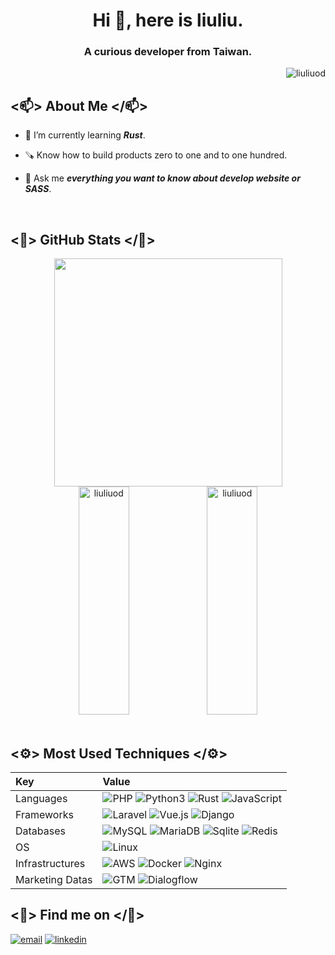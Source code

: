 <h1 align="center">Hi 🎃, here is liuliu.</h1>
<h3 align="center">A curious developer from Taiwan.</h3>

<p align="right">
  <img src="https://komarev.com/ghpvc/?username=liuliuod&label=Profile%20views&color=0e75b6&style=flat" alt="liuliuod" />
</p>

## <📫> About Me </📫>

- 🧠 I’m currently learning _**Rust**_.

- 🪚 Know how to build products zero to one and to one hundred.

- 💬 Ask me _**everything you want to know about develop website or SASS**_.

<br />

## <🎃> GitHub Stats </🎃>

<div align="center"><img height="365px" src="https://github-readme-stats-sigma-five.vercel.app/api/top-langs/?username=liuliuod&layout=compact&hide_border=true" /></div>

<div align="center">
  <img height="365px" width="40%" src="https://github-readme-streak-stats.herokuapp.com/?user=liuliuod" alt="liuliuod" />
  <img height="365px" width="40%" src="https://github-readme-stats-sigma-five.vercel.app/api?username=liuliuod&show_icons=true&locale=en" alt="liuliuod" />
</div>

<br />

## <⚙️> Most Used Techniques </⚙️>

Key|Value
:--|:--
Languages|<img src="https://img.shields.io/badge/-PHP-787CAF?style=for-the-badge&logo=PHP&logoColor=white" alt="PHP" /> <img src="https://img.shields.io/badge/-Python3-F9E373?style=for-the-badge&logo=Python" alt="Python3" /> <img src="https://img.shields.io/badge/-Rust-8D4004?style=for-the-badge&logo=Rust" alt="Rust" /> <img src="https://img.shields.io/badge/-JavaScript-E8D64D?style=for-the-badge&logo=JavaScript&logoColor=black" alt="JavaScript" />
Frameworks|<img src="https://img.shields.io/badge/-Laravel-E44431?style=for-the-badge&logo=Laravel&logoColor=black" alt="Laravel" /> <img src="https://img.shields.io/badge/Vue.js-35495E?style=for-the-badge&logo=vuedotjs&logoColor=4FC08D" alt="Vue.js" /> <img src="https://img.shields.io/badge/Django-0A2D1E?style=for-the-badge&logo=Django&logoColor=4FC08D" alt="Django" />
Databases|<img src="https://img.shields.io/badge/-MySQL-E59439?style=for-the-badge&logo=MySQL&logoColor=white" alt="MySQL" /> <img src="https://img.shields.io/badge/MariaDB-003545?style=for-the-badge&logo=mariadb&logoColor=white" alt="MariaDB" /> <img src="https://img.shields.io/badge/SQLite-07405E?style=for-the-badge&logo=sqlite&logoColor=white" alt="Sqlite" /> <img src="https://img.shields.io/badge/redis-%23DD0031.svg?&style=for-the-badge&logo=redis&logoColor=white" alt="Redis" />
OS|<img src="https://img.shields.io/badge/Linux-FCC624?style=for-the-badge&logo=linux&logoColor=black" alt="Linux"/>
Infrastructures|<img src="https://img.shields.io/badge/AWS-EC860F?style=for-the-badge&logo=amazon-aws&logoColor=black" alt="AWS" /> <img src="https://img.shields.io/badge/-Docker-4A94F0?style=for-the-badge&logo=Docker&logoColor=white" alt="Docker" /> <img src="https://img.shields.io/badge/-Nginx-419229?style=for-the-badge&logo=Nginx&logoColor=white" alt="Nginx" />
Marketing Datas|<img src="https://img.shields.io/badge/-GTM-3F7FE9?style=for-the-badge&logo=GoogleTagManager&logoColor=white" alt="GTM" /> <img src="https://img.shields.io/badge/dialogflow-FF9800?style=for-the-badge&logo=dialogflow&logoColor=white" alt="Dialogflow" />

## <👾> Find me on </👾>
<p>
  <a href = "mailto:liuliugit@gmail.com" target="_blank"><img src="https://img.shields.io/badge/-GMail-DA5140?style=for-the-badge&logo=gmail&logoColor=white&fontColor=black" alt="email"/></a>
  <a href="https://www.linkedin.com/in/chiamin-liu-390a7a1a4" target="_blank" target="_blank"><img src="https://img.shields.io/badge/-LinkedIn-0077B5?style=for-the-badge&logo=linkedin&logoColor=white" alt="linkedin"/></a>
</p>
